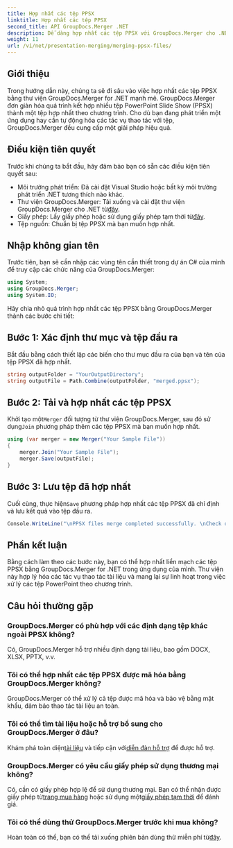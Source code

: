 ```yaml
---
title: Hợp nhất các tệp PPSX
linktitle: Hợp nhất các tệp PPSX
second_title: API GroupDocs.Merger .NET
description: Dễ dàng hợp nhất các tệp PPSX với GroupDocs.Merger cho .NET. Hãy làm theo hướng dẫn từng bước của chúng tôi để tự động hóa các tác vụ hợp nhất tệp! Tăng cường quy trình quản lý tài liệu của bạn.
weight: 11
url: /vi/net/presentation-merging/merging-ppsx-files/
---
```

## Giới thiệu
Trong hướng dẫn này, chúng ta sẽ đi sâu vào việc hợp nhất các tệp PPSX bằng thư viện GroupDocs.Merger for .NET mạnh mẽ. GroupDocs.Merger đơn giản hóa quá trình kết hợp nhiều tệp PowerPoint Slide Show (PPSX) thành một tệp hợp nhất theo chương trình. Cho dù bạn đang phát triển một ứng dụng hay cần tự động hóa các tác vụ thao tác với tệp, GroupDocs.Merger đều cung cấp một giải pháp hiệu quả.
## Điều kiện tiên quyết
Trước khi chúng ta bắt đầu, hãy đảm bảo bạn có sẵn các điều kiện tiên quyết sau:
- Môi trường phát triển: Đã cài đặt Visual Studio hoặc bất kỳ môi trường phát triển .NET tương thích nào khác.
-  Thư viện GroupDocs.Merger: Tải xuống và cài đặt thư viện GroupDocs.Merger cho .NET từ[đây](https://releases.groupdocs.com/merger/net/).
-  Giấy phép: Lấy giấy phép hoặc sử dụng giấy phép tạm thời từ[đây](https://purchase.groupdocs.com/temporary-license/).
- Tệp nguồn: Chuẩn bị tệp PPSX mà bạn muốn hợp nhất.

## Nhập không gian tên
Trước tiên, bạn sẽ cần nhập các vùng tên cần thiết trong dự án C# của mình để truy cập các chức năng của GroupDocs.Merger:
```csharp
using System; 
using GroupDocs.Merger;
using System.IO;
```

Hãy chia nhỏ quá trình hợp nhất các tệp PPSX bằng GroupDocs.Merger thành các bước chi tiết:
## Bước 1: Xác định thư mục và tệp đầu ra
Bắt đầu bằng cách thiết lập các biến cho thư mục đầu ra của bạn và tên của tệp PPSX đã hợp nhất.
```csharp
string outputFolder = "YourOutputDirectory";
string outputFile = Path.Combine(outputFolder, "merged.ppsx");
```
## Bước 2: Tải và hợp nhất các tệp PPSX
 Khởi tạo một`Merger` đối tượng từ thư viện GroupDocs.Merger, sau đó sử dụng`Join` phương pháp thêm các tệp PPSX mà bạn muốn hợp nhất.
```csharp
using (var merger = new Merger("Your Sample File"))
{
    merger.Join("Your Sample File");
    merger.Save(outputFile);
}
```
## Bước 3: Lưu tệp đã hợp nhất
 Cuối cùng, thực hiện`Save` phương pháp hợp nhất các tệp PPSX đã chỉ định và lưu kết quả vào tệp đầu ra.
```csharp
Console.WriteLine("\nPPSX files merge completed successfully. \nCheck output in {0}", outputFolder);
```

## Phần kết luận
Bằng cách làm theo các bước này, bạn có thể hợp nhất liền mạch các tệp PPSX bằng GroupDocs.Merger for .NET trong ứng dụng của mình. Thư viện này hợp lý hóa các tác vụ thao tác tài liệu và mang lại sự linh hoạt trong việc xử lý các tệp PowerPoint theo chương trình.

## Câu hỏi thường gặp
### GroupDocs.Merger có phù hợp với các định dạng tệp khác ngoài PPSX không?
Có, GroupDocs.Merger hỗ trợ nhiều định dạng tài liệu, bao gồm DOCX, XLSX, PPTX, v.v.
### Tôi có thể hợp nhất các tệp PPSX được mã hóa bằng GroupDocs.Merger không?
GroupDocs.Merger có thể xử lý cả tệp được mã hóa và bảo vệ bằng mật khẩu, đảm bảo thao tác tài liệu an toàn.
### Tôi có thể tìm tài liệu hoặc hỗ trợ bổ sung cho GroupDocs.Merger ở đâu?
 Khám phá toàn diện[tài liệu](https://tutorials.groupdocs.com/merger/net/) và tiếp cận với[diễn đàn hỗ trợ](https://forum.groupdocs.com/c/merger/32) để được hỗ trợ.
### GroupDocs.Merger có yêu cầu giấy phép sử dụng thương mại không?
 Có, cần có giấy phép hợp lệ để sử dụng thương mại. Bạn có thể nhận được giấy phép từ[trang mua hàng](https://purchase.groupdocs.com/buy) hoặc sử dụng một[giấy phép tạm thời](https://purchase.groupdocs.com/temporary-license/) để đánh giá.
### Tôi có thể dùng thử GroupDocs.Merger trước khi mua không?
 Hoàn toàn có thể, bạn có thể tải xuống phiên bản dùng thử miễn phí từ[đây](https://releases.groupdocs.com/).